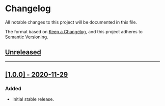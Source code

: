 # Changelog
All notable changes to this project will be documented in this file.

The format based on [Keep a Changelog](https://keepachangelog.com/en/1.0.0/),
and this project adheres to [Semantic Versioning](https://semver.org/spec/v2.0.0.html).

## [Unreleased](https://github.com/laratoolbox/query-viewer/compare/v1.0.0...main)


---


## [[1.0.0] - 2020-11-29](https://github.com/laratoolbox/query-viewer/compare/v0.0.1...v1.0.0)
### Added
- Initial stable release.

